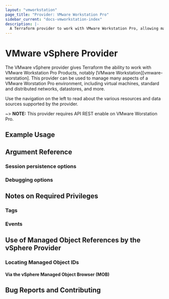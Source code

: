 ```yaml
---
layout: "vmworkstation"
page_title: "Provider: VMware Workstation Pro"
sidebar_current: "docs-vmworkstation-index"
description: |-
  A Terraform provider to work with VMware Workstation Pro, allowing management of virtual machines and other VMware resources. Supports management through VMware Workstation Pro.
---
```


# VMware vSphere Provider

The VMware vSphere provider gives Terraform the ability to work with VMware Workstation Pro
Products, notably [VMware Workstation][vmware-worstation].
This provider can be used to manage many aspects of a VMware Worstation Pro
environment, including virtual machines, standard and distributed networks,
datastores, and more.

[vmware-workstation]: https://www.vmware.com/products/workstation-pro.html

Use the navigation on the left to read about the various resources and data
sources supported by the provider.

~> **NOTE:** This provider requires API REST enable on VMware Worstation Pro.

## Example Usage

## Argument Reference

### Session persistence options

### Debugging options

## Notes on Required Privileges

### Tags

### Events

## Use of Managed Object References by the vSphere Provider

### Locating Managed Object IDs

#### Via the vSphere Managed Object Browser (MOB)

## Bug Reports and Contributing